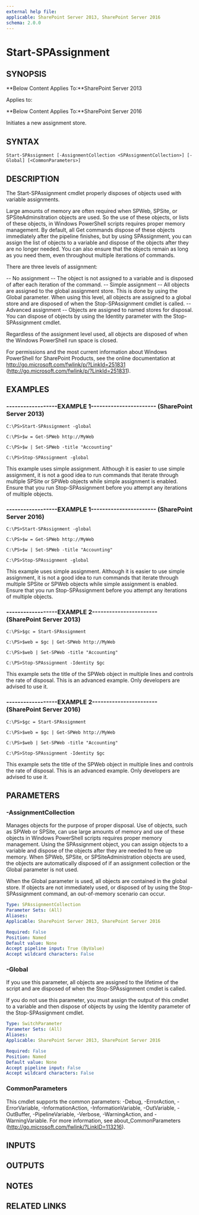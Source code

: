 ```yaml
---
external help file: 
applicable: SharePoint Server 2013, SharePoint Server 2016
schema: 2.0.0
---
```


# Start-SPAssignment

## SYNOPSIS
**Below Content Applies To:**SharePoint Server 2013

Applies to:

**Below Content Applies To:**SharePoint Server 2016

Initiates a new assignment store.



## SYNTAX

```
Start-SPAssignment [-AssignmentCollection <SPAssignmentCollection>] [-Global] [<CommonParameters>]
```

## DESCRIPTION
The Start-SPAssignment cmdlet properly disposes of objects used with variable assignments.

Large amounts of memory are often required when SPWeb, SPSite, or SPSiteAdminsitration objects are used.
So the use of these objects, or lists of these objects, in Windows PowerShell scripts requires proper memory management.
By default, all Get commands dispose of these objects immediately after the pipeline finishes, but by using SPAssignment, you can assign the list of objects to a variable and dispose of the objects after they are no longer needed.
You can also ensure that the objects remain as long as you need them, even throughout multiple iterations of commands.

There are three levels of assignment:

-- No assignment -- The object is not assigned to a variable and is disposed of after each iteration of the command.
-- Simple assignment -- All objects are assigned to the global assignment store. This is done by using the Global parameter. When using this level, all objects are assigned to a global store and are disposed of when the Stop-SPAssignment cmdlet is called.
-- Advanced assignment -- Objects are assigned to named stores for disposal. You can dispose of objects by using the Identity parameter with the Stop-SPAssignment cmdlet.

Regardless of the assignment level used, all objects are disposed of when the Windows PowerShell run space is closed.

For permissions and the most current information about Windows PowerShell for SharePoint Products, see the online documentation at http://go.microsoft.com/fwlink/p/?LinkId=251831 (http://go.microsoft.com/fwlink/p/?LinkId=251831).

## EXAMPLES

### ------------------EXAMPLE 1----------------------- (SharePoint Server 2013)
```
C:\PS>Start-SPAssignment -global

C:\PS>$w = Get-SPWeb http://MyWeb

C:\PS>$w | Set-SPWeb -title "Accounting"

C:\PS>Stop-SPAssignment -global
```

This example uses simple assignment.
Although it is easier to use simple assignment, it is not a good idea to run commands that iterate through multiple SPSite or SPWeb objects while simple assignment is enabled.
Ensure that you run Stop-SPAssignment before you attempt any iterations of multiple objects.

### ------------------EXAMPLE 1----------------------- (SharePoint Server 2016)
```
C:\PS>Start-SPAssignment -global

C:\PS>$w = Get-SPWeb http://MyWeb

C:\PS>$w | Set-SPWeb -title "Accounting"

C:\PS>Stop-SPAssignment -global
```

This example uses simple assignment.
Although it is easier to use simple assignment, it is not a good idea to run commands that iterate through multiple SPSite or SPWeb objects while simple assignment is enabled.
Ensure that you run Stop-SPAssignment before you attempt any iterations of multiple objects.

### ------------------EXAMPLE 2----------------------- (SharePoint Server 2013)
```
C:\PS>$gc = Start-SPAssignment

C:\PS>$web = $gc | Get-SPWeb http://MyWeb

C:\PS>$web | Set-SPWeb -title "Accounting"

C:\PS>Stop-SPAssignment -Identity $gc
```

This example sets the title of the SPWeb object in multiple lines and controls the rate of disposal.
This is an advanced example.
Only developers are advised to use it.

### ------------------EXAMPLE 2----------------------- (SharePoint Server 2016)
```
C:\PS>$gc = Start-SPAssignment

C:\PS>$web = $gc | Get-SPWeb http://MyWeb

C:\PS>$web | Set-SPWeb -title "Accounting"

C:\PS>Stop-SPAssignment -Identity $gc
```

This example sets the title of the SPWeb object in multiple lines and controls the rate of disposal.
This is an advanced example.
Only developers are advised to use it.

## PARAMETERS

### -AssignmentCollection
Manages objects for the purpose of proper disposal.
Use of objects, such as SPWeb or SPSite, can use large amounts of memory and use of these objects in Windows PowerShell scripts requires proper memory management.
Using the SPAssignment object, you can assign objects to a variable and dispose of the objects after they are needed to free up memory.
When SPWeb, SPSite, or SPSiteAdministration objects are used, the objects are automatically disposed of if an assignment collection or the Global parameter is not used.

When the Global parameter is used, all objects are contained in the global store.
If objects are not immediately used, or disposed of by using the Stop-SPAssignment command, an out-of-memory scenario can occur.

```yaml
Type: SPAssignmentCollection
Parameter Sets: (All)
Aliases: 
Applicable: SharePoint Server 2013, SharePoint Server 2016

Required: False
Position: Named
Default value: None
Accept pipeline input: True (ByValue)
Accept wildcard characters: False
```

### -Global
If you use this parameter, all objects are assigned to the lifetime of the script and are disposed of when the Stop-SPAssignment cmdlet is called.

If you do not use this parameter, you must assign the output of this cmdlet to a variable and then dispose of objects by using the Identity parameter of the Stop-SPAssignment cmdlet.

```yaml
Type: SwitchParameter
Parameter Sets: (All)
Aliases: 
Applicable: SharePoint Server 2013, SharePoint Server 2016

Required: False
Position: Named
Default value: None
Accept pipeline input: False
Accept wildcard characters: False
```

### CommonParameters
This cmdlet supports the common parameters: -Debug, -ErrorAction, -ErrorVariable, -InformationAction, -InformationVariable, -OutVariable, -OutBuffer, -PipelineVariable, -Verbose, -WarningAction, and -WarningVariable. For more information, see about_CommonParameters (http://go.microsoft.com/fwlink/?LinkID=113216).

## INPUTS

## OUTPUTS

## NOTES

## RELATED LINKS

